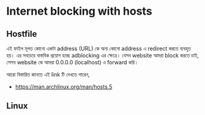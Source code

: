 # Internet blocking with hosts

## Hostfile

এই ফাইল মূলত কোনো একটা address (URL) কে অন্য কোনো address এ redirect করতে ব্যবহৃত হয়। এর সবচেয়ে বাস্তবিক প্রয়োগ হচ্ছে adblocking এর ক্ষেত্রে। যেসব website আমরা block করতে চাই, সেসব website কে আমরা 0.0.0.0 (localhost) এ forward করি।

আরো বিস্তারিত জানতে এই link টি দেখতে পারেন,

- <https://man.archlinux.org/man/hosts.5>

## Linux

